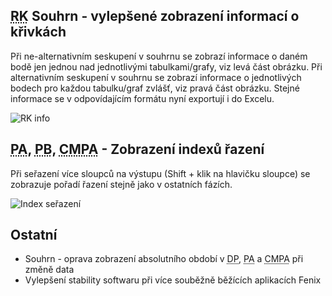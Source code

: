 ﻿---
categories: [fenix]
layout: fenix
---
## <abbr title="Reachové křivky">RK</abbr> Souhrn - vylepšené zobrazení informací o křivkách
Při ne-alternativním seskupení v souhrnu se zobrazí informace o daném bodě jen jednou nad jednotlivými tabulkami/grafy, viz levá část obrázku.
Při alternativním seskupení v souhrnu se zobrazí informace o jednotlivých bodech pro každou tabulku/graf zvlášť, viz pravá část obrázku.
Stejné informace se v odpovídajícím formátu nyní exportují i do Excelu.

![RK info]({{site.url}}/data/rk_souhrn_info.png "RK info")

## <abbr title="Postanalýza">PA</abbr>, <abbr title="Postbuy">PB</abbr>, <abbr title="Crossmediální-Postanalýza">CMPA</abbr> - Zobrazení indexů řazení

Při seřazení více sloupců na výstupu (Shift + klik na hlavičku sloupce) se zobrazuje pořadí řazení stejně jako v ostatních fázích.

![Index seřazení]({{site.url}}/data/sort_index.png "Index řazení")

## Ostatní
<ul>
	<li>Souhrn - oprava zobrazení absolutního období v <abbr title="Detailní plán">DP</abbr>, <abbr title="Postanalýza">PA</abbr> a <abbr title="Crossmediální-Postanalýza">CMPA</abbr> při změně data</li>
	<li>Vylepšení stability softwaru při více souběžně běžících aplikacích Fenix</li>
</ul>
